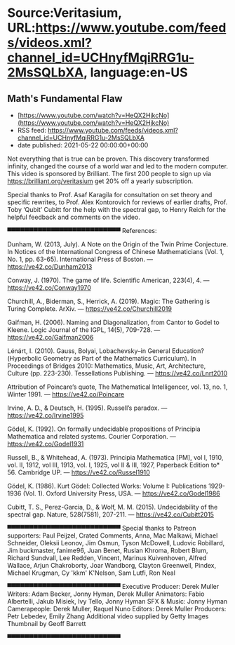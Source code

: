 # Source:Veritasium, URL:https://www.youtube.com/feeds/videos.xml?channel_id=UCHnyfMqiRRG1u-2MsSQLbXA, language:en-US

## Math's Fundamental Flaw
 - [https://www.youtube.com/watch?v=HeQX2HjkcNo](https://www.youtube.com/watch?v=HeQX2HjkcNo)
 - RSS feed: https://www.youtube.com/feeds/videos.xml?channel_id=UCHnyfMqiRRG1u-2MsSQLbXA
 - date published: 2021-05-22 00:00:00+00:00

Not everything that is true can be proven. This discovery transformed infinity, changed the course of a world war and led to the modern computer. This video is sponsored by Brilliant. The first 200 people to sign up via https://brilliant.org/veritasium get 20% off a yearly subscription. 

Special thanks to Prof. Asaf Karagila for consultation on set theory and specific rewrites, to Prof. Alex Kontorovich for reviews of earlier drafts, Prof. Toby ‘Qubit’ Cubitt for the help with the spectral gap, to Henry Reich for the helpful feedback and comments on the video. 

▀▀▀▀▀▀▀▀▀▀▀▀▀▀▀▀▀▀▀▀▀▀▀▀▀▀ 
References:

Dunham, W. (2013, July). A Note on the Origin of the Twin Prime Conjecture. In Notices of the International Congress of Chinese Mathematicians (Vol. 1, No. 1, pp. 63-65). International Press of Boston.  — https://ve42.co/Dunham2013

Conway, J. (1970). The game of life. Scientific American, 223(4), 4. — https://ve42.co/Conway1970

Churchill, A., Biderman, S., Herrick, A. (2019). Magic: The Gathering is Turing Complete. ArXiv. — https://ve42.co/Churchill2019

Gaifman, H. (2006). Naming and Diagonalization, from Cantor to Godel to Kleene. Logic Journal of the IGPL, 14(5), 709-728. — https://ve42.co/Gaifman2006

Lénárt, I. (2010). Gauss, Bolyai, Lobachevsky–in General Education?(Hyperbolic Geometry as Part of the Mathematics Curriculum). In Proceedings of Bridges 2010: Mathematics, Music, Art, Architecture, Culture (pp. 223-230). Tessellations Publishing. — https://ve42.co/Lnrt2010

Attribution of Poincare’s quote, The Mathematical Intelligencer, vol. 13, no. 1, Winter 1991. —  https://ve42.co/Poincare

Irvine, A. D., & Deutsch, H. (1995). Russell’s paradox. — https://ve42.co/Irvine1995

Gödel, K. (1992). On formally undecidable propositions of Principia Mathematica and related systems. Courier Corporation. —  https://ve42.co/Godel1931

Russell, B., & Whitehead, A. (1973). Principia Mathematica [PM], vol I, 1910, vol. II, 1912, vol III, 1913, vol. I, 1925, vol II & III, 1927, Paperback Edition to* 56. Cambridge UP. — https://ve42.co/Russel1910

Gödel, K. (1986). Kurt Gödel: Collected Works: Volume I: Publications 1929-1936 (Vol. 1). Oxford University Press, USA. — https://ve42.co/Godel1986

Cubitt, T. S., Perez-Garcia, D., & Wolf, M. M. (2015). Undecidability of the spectral gap. Nature, 528(7581), 207-211. — https://ve42.co/Cubitt2015

 ▀▀▀▀▀▀▀▀▀▀▀▀▀▀▀▀▀▀▀▀▀▀▀▀▀▀ 
Special thanks to Patreon supporters: Paul Peijzel, Crated Comments, Anna, Mac Malkawi, Michael Schneider, Oleksii Leonov, Jim Osmun, Tyson McDowell, Ludovic Robillard, Jim buckmaster, fanime96, Juan Benet, Ruslan Khroma, Robert Blum, Richard Sundvall, Lee Redden, Vincent, Marinus Kuivenhoven, Alfred Wallace, Arjun Chakroborty, Joar Wandborg, Clayton Greenwell, Pindex, Michael Krugman, Cy 'kkm' K'Nelson, Sam Lutfi, Ron Neal 

▀▀▀▀▀▀▀▀▀▀▀▀▀▀▀▀▀▀▀▀▀▀▀▀▀▀ 
Executive Producer: Derek Muller
Writers: Adam Becker, Jonny Hyman, Derek Muller
Animators: Fabio Albertelli, Jakub Misiek, Ivy Tello, Jonny Hyman
SFX & Music: Jonny Hyman
Camerapeople: Derek Muller, Raquel Nuno
Editors: Derek Muller
Producers: Petr Lebedev, Emily Zhang
Additional video supplied by Getty Images 
Thumbnail by Geoff Barrett

 ▀▀▀▀▀▀▀▀▀▀▀▀▀▀▀▀▀▀▀▀▀▀▀▀▀▀

